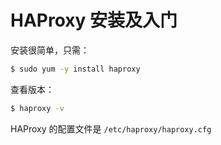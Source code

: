 # HAProxy 安装及入门

安装很简单，只需：

```bash
$ sudo yum -y install haproxy
```

查看版本：

```bash
$ haproxy -v
```

HAProxy 的配置文件是 `/etc/haproxy/haproxy.cfg`

